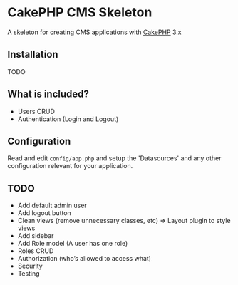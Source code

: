 # CakePHP CMS Skeleton

A skeleton for creating CMS applications with [CakePHP](http://cakephp.org) 3.x

## Installation

TODO

## What is included?
* Users CRUD
* Authentication (Login and Logout)

## Configuration

Read and edit `config/app.php` and setup the 'Datasources' and any other
configuration relevant for your application.

## TODO
* Add default admin user
* Add logout button
* Clean views (remove unnecessary classes, etc) => Layout plugin to style views
* Add sidebar
* Add Role model (A user has one role)
* Roles CRUD
* Authorization (who’s allowed to access what)
* Security
* Testing
